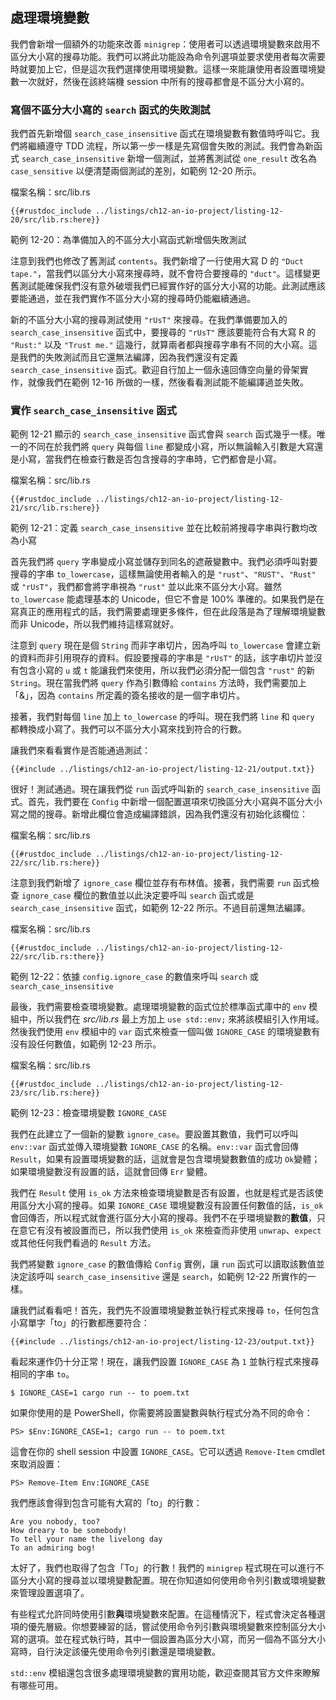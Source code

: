 ## 處理環境變數

我們會新增一個額外的功能來改善 `minigrep`：使用者可以透過環境變數來啟用不區分大小寫的搜尋功能。我們可以將此功能設為命令列選項並要求使用者每次需要時就要加上它，但是這次我們選擇使用環境變數。這樣一來能讓使用者設置環境變數一次就好，然後在該終端機 session 中所有的搜尋都會是不區分大小寫的。

### 寫個不區分大小寫的 `search` 函式的失敗測試

我們首先新增個 `search_case_insensitive` 函式在環境變數有數值時呼叫它。我們將繼續遵守 TDD 流程，所以第一步一樣是先寫個會失敗的測試。我們會為新函式 `search_case_insensitive` 新增一個測試，並將舊測試從 `one_result` 改名為 `case_sensitive` 以便清楚兩個測試的差別，如範例 12-20 所示。

<span class="filename">檔案名稱：src/lib.rs</span>

```rust,ignore,does_not_compile
{{#rustdoc_include ../listings/ch12-an-io-project/listing-12-20/src/lib.rs:here}}
```

<span class="caption">範例 12-20：為準備加入的不區分大小寫函式新增個失敗測試</span>

注意到我們也修改了舊測試 `contents`。我們新增了一行使用大寫 D 的 `"Duct tape."`，當我們以區分大小寫來搜尋時，就不會符合要搜尋的 `"duct"`。這樣變更舊測試能確保我們沒有意外破壞我們已經實作好的區分大小寫的功能。此測試應該要能通過，並在我們實作不區分大小寫的搜尋時仍能繼續通過。

新的不區分大小寫的搜尋測試使用 `"rUsT"` 來搜尋。在我們準備要加入的 `search_case_insensitive` 函式中，要搜尋的 `"rUsT"` 應該要能符合有大寫 R 的 `"Rust:"` 以及 `"Trust me."` 這幾行，就算兩者都與搜尋字串有不同的大小寫。這是我們的失敗測試而且它還無法編譯，因為我們還沒有定義 `search_case_insensitive` 函式。歡迎自行加上一個永遠回傳空向量的骨架實作，就像我們在範例 12-16 所做的一樣，然後看看測試能不能編譯過並失敗。

### 實作 `search_case_insensitive` 函式

範例 12-21 顯示的 `search_case_insensitive` 函式會與 `search` 函式幾乎一樣。唯一的不同在於我們將 `query` 與每個 `line` 都變成小寫，所以無論輸入引數是大寫還是小寫，當我們在檢查行數是否包含搜尋的字串時，它們都會是小寫。

<span class="filename">檔案名稱：src/lib.rs</span>

```rust,noplayground
{{#rustdoc_include ../listings/ch12-an-io-project/listing-12-21/src/lib.rs:here}}
```

<span class="caption">範例 12-21：定義 `search_case_insensitive` 並在比較前將搜尋字串與行數均改為小寫</span>

首先我們將 `query` 字串變成小寫並儲存到同名的遮蔽變數中。我們必須呼叫對要搜尋的字串 `to_lowercase`，這樣無論使用者輸入的是 `"rust"`、`"RUST"`、`"Rust"` 或 `"rUsT"`，我們都會將字串視為 `"rust"` 並以此來不區分大小寫。雖然 `to_lowercase` 能處理基本的 Unicode，但它不會是 100% 準確的。如果我們是在寫真正的應用程式的話，我們需要處理更多條件，但在此段落是為了理解環境變數而非 Unicode，所以我們維持這樣寫就好。

注意到 `query` 現在是個 `String` 而非字串切片，因為呼叫 `to_lowercase` 會建立新的資料而非引用現存的資料。假設要搜尋的字串是 `"rUsT"` 的話，該字串切片並沒有包含小寫的 `u` 或 `t` 能讓我們來使用，所以我們必須分配一個包含 `"rust"` 的新 `String`。現在當我們將 `query` 作為引數傳給 `contains` 方法時，我們需要加上「&」，因為 `contains` 所定義的簽名接收的是一個字串切片。

接著，我們對每個 `line` 加上 `to_lowercase` 的呼叫。現在我們將 `line` 和 `query` 都轉換成小寫了。我們可以不區分大小寫來找到符合的行數。

讓我們來看看實作是否能通過測試：

```console
{{#include ../listings/ch12-an-io-project/listing-12-21/output.txt}}
```

很好！測試通過。現在讓我們從 `run` 函式呼叫新的 `search_case_insensitive` 函式。首先，我們要在 `Config` 中新增一個配置選項來切換區分大小寫與不區分大小寫之間的搜尋。新增此欄位會造成編譯錯誤，因為我們還沒有初始化該欄位：

<span class="filename">檔案名稱：src/lib.rs</span>

```rust,ignore,does_not_compile
{{#rustdoc_include ../listings/ch12-an-io-project/listing-12-22/src/lib.rs:here}}
```

注意到我們新增了 `ignore_case` 欄位並存有布林值。接著，我們需要 `run` 函式檢查 `ignore_case` 欄位的數值並以此決定要呼叫 `search` 函式或是 `search_case_insensitive` 函式，如範例 12-22 所示。不過目前還無法編譯。

<span class="filename">檔案名稱：src/lib.rs</span>

```rust,ignore,does_not_compile
{{#rustdoc_include ../listings/ch12-an-io-project/listing-12-22/src/lib.rs:there}}
```

<span class="caption">範例 12-22：依據 `config.ignore_case` 的數值來呼叫 `search` 或 `search_case_insensitive`</span>

最後，我們需要檢查環境變數。處理環境變數的函式位於標準函式庫中的 `env` 模組中，所以我們在 *src/lib.rs* 最上方加上 `use std::env;` 來將該模組引入作用域。然後我們使用 `env` 模組中的 `var` 函式來檢查一個叫做 `IGNORE_CASE` 的環境變數有沒有設任何數值，如範例 12-23 所示。

<span class="filename">檔案名稱：src/lib.rs</span>

```rust,noplayground
{{#rustdoc_include ../listings/ch12-an-io-project/listing-12-23/src/lib.rs:here}}
```

<span class="caption">範例 12-23：檢查環境變數 `IGNORE_CASE`</span>

我們在此建立了一個新的變數 `ignore_case`。要設置其數值，我們可以呼叫 `env::var` 函式並傳入環境變數 `IGNORE_CASE` 的名稱。`env::var` 函式會回傳 `Result`，如果有設置環境變數的話，這就會是包含環境變數數值的成功 `Ok`變體；如果環境變數沒有設置的話，這就會回傳 `Err` 變體。

我們在 `Result` 使用 `is_ok` 方法來檢查環境變數是否有設置，也就是程式是否該使用區分大小寫的搜尋。如果 `IGNORE_CASE` 環境變數沒有設置任何數值的話，`is_ok` 會回傳否，所以程式就會進行區分大小寫的搜尋。我們不在乎環境變數的**數值**，只在意它有沒有被設置而已，所以我們使用 `is_ok` 來檢查而非使用 `unwrap`、`expect` 或其他任何我們看過的 `Result` 方法。

我們將變數 `ignore_case` 的數值傳給 `Config` 實例，讓 `run` 函式可以讀取該數值並決定該呼叫 `search_case_insensitive` 還是 `search`，如範例 12-22 所實作的一樣。

讓我們試看看吧！首先，我們先不設置環境變數並執行程式來搜尋 `to`，任何包含小寫單字「to」的行數都應要符合：

```console
{{#include ../listings/ch12-an-io-project/listing-12-23/output.txt}}
```

看起來運作仍十分正常！現在，讓我們設置 `IGNORE_CASE` 為 `1` 並執行程式來搜尋相同的字串 `to`。

```console
$ IGNORE_CASE=1 cargo run -- to poem.txt
```

如果你使用的是 PowerShell，你需要將設置變數與執行程式分為不同的命令：

```console
PS> $Env:IGNORE_CASE=1; cargo run -- to poem.txt
```

這會在你的 shell session 中設置 `IGNORE_CASE`。它可以透過 `Remove-Item` cmdlet 來取消設置：

```console
PS> Remove-Item Env:IGNORE_CASE
```

我們應該會得到包含可能有大寫的「to」的行數：

<!-- manual-regeneration
cd listings/ch12-an-io-project/listing-12-23
IGNORE_CASE=1 cargo run -- to poem.txt
can't extract because of the environment variable
-->

```console
Are you nobody, too?
How dreary to be somebody!
To tell your name the livelong day
To an admiring bog!
```

太好了，我們也取得了包含「To」的行數！我們的 `minigrep` 程式現在可以進行不區分大小寫的搜尋並以環境變數配置。現在你知道如何使用命令列引數或環境變數來管理設置選項了。

有些程式允許同時使用引數**與**環境變數來配置。在這種情況下，程式會決定各種選項的優先層級。你想要練習的話，嘗試使用命令列引數與環境變數來控制區分大小寫的選項。並在程式執行時，其中一個設置為區分大小寫，而另一個為不區分大小寫時，自行決定該優先使用命令列引數還是環境變數。

`std::env` 模組還包含很多處理環境變數的實用功能，歡迎查閱其官方文件來瞭解有哪些可用。
